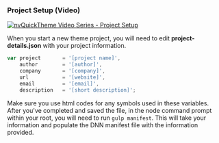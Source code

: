 ### Project Setup (Video)
[![nvQuickTheme Video Series - Project Setup](https://img.youtube.com/vi/7UhpbUaeFQc/0.jpg)](https://www.youtube.com/watch?v=7UhpbUaeFQc)

When you start a new theme project, you will need to edit **project-details.json** with your project information.

```javascript
var project       = '[project name]',
    author        = '[author]',
    company       = '[company]',
    url           = '[website]',
    email         = '[email]',
    description   = '[short description]';
```

Make sure you use html codes for any symbols used in these variables. After you've completed and saved the file, in the node command prompt within your root, you will need to run `gulp manifest`. This will take your information and populate the DNN manifest file with the information provided.